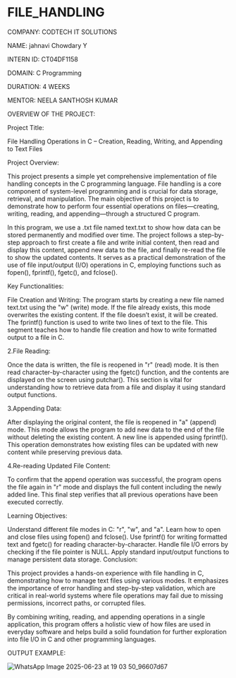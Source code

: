 # FILE_HANDLING
COMPANY: CODTECH IT SOLUTIONS

NAME: jahnavi Chowdary Y

INTERN ID: CT04DF1158

DOMAIN: C Programming

DURATION: 4 WEEKS

MENTOR: NEELA SANTHOSH KUMAR

OVERVIEW OF THE PROJECT:

Project Title:

File Handling Operations in C – Creation, Reading, Writing, and Appending to Text Files

Project Overview:

This project presents a simple yet comprehensive implementation of file handling concepts in the C programming language. File handling is a core component of system-level programming and is crucial for data storage, retrieval, and manipulation. The main objective of this project is to demonstrate how to perform four essential operations on files—creating, writing, reading, and appending—through a structured C program.

In this program, we use a .txt file named text.txt to show how data can be stored permanently and modified over time. The project follows a step-by-step approach to first create a file and write initial content, then read and display this content, append new data to the file, and finally re-read the file to show the updated contents. It serves as a practical demonstration of the use of file input/output (I/O) operations in C, employing functions such as fopen(), fprintf(), fgetc(), and fclose().

Key Functionalities:

File Creation and Writing:
The program starts by creating a new file named text.txt using the "w" (write) mode. If the file already exists, this mode overwrites the existing content. If the file doesn’t exist, it will be created. The fprintf() function is used to write two lines of text to the file. This segment teaches how to handle file creation and how to write formatted output to a file in C.

2.File Reading:

Once the data is written, the file is reopened in "r" (read) mode. It is then read character-by-character using the fgetc() function, and the contents are displayed on the screen using putchar(). This section is vital for understanding how to retrieve data from a file and display it using standard output functions.

3.Appending Data:

After displaying the original content, the file is reopened in "a" (append) mode. This mode allows the program to add new data to the end of the file without deleting the existing content. A new line is appended using fprintf(). This operation demonstrates how existing files can be updated with new content while preserving previous data.

4.Re-reading Updated File Content:

To confirm that the append operation was successful, the program opens the file again in "r" mode and displays the full content including the newly added line. This final step verifies that all previous operations have been executed correctly.

Learning Objectives:

Understand different file modes in C: "r", "w", and "a".
Learn how to open and close files using fopen() and fclose().
Use fprintf() for writing formatted text and fgetc() for reading character-by-character.
Handle file I/O errors by checking if the file pointer is NULL.
Apply standard input/output functions to manage persistent data storage.
Conclusion:

This project provides a hands-on experience with file handling in C, demonstrating how to manage text files using various modes. It emphasizes the importance of error handling and step-by-step validation, which are critical in real-world systems where file operations may fail due to missing permissions, incorrect paths, or corrupted files.

By combining writing, reading, and appending operations in a single application, this program offers a holistic view of how files are used in everyday software and helps build a solid foundation for further exploration into file I/O in C and other programming languages.

OUTPUT EXAMPLE:

![WhatsApp Image 2025-06-23 at 19 03 50_96607d67](https://github.com/user-attachments/assets/ff7b2abd-1e05-4c3a-8924-df8339d5d553)
